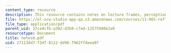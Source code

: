 ```yaml
---
content_type: resource
description: This resource contains notes on lecture frames, perceptions, and interpretations.
file: https://ol-ocw-studio-app-qa.s3.amazonaws.com/courses/11-965-reflective-practice-an-approach-for-expanding-your-learning-frontiers-january-iap-2007/27113dd7f2df8122dd967962ff4eea07_notes6.pdf
file_type: application/pdf
parent_uid: 37ce4cfb-a382-d3b9-c7ad-12575988b2a0
resourcetype: Document
title: notes6.pdf
uid: 27113dd7-f2df-8122-dd96-7962ff4eea07
---
```

